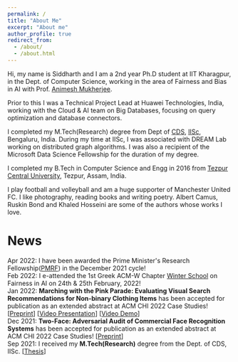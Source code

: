 ```yaml
---
permalink: /
title: "About Me"
excerpt: "About me"
author_profile: true
redirect_from: 
  - /about/
  - /about.html
---
```


Hi, my name is Siddharth and I am a 2nd year Ph.D student at IIT Kharagpur, in the Dept. of Computer Science, working in the area of Fairness and Bias in AI with Prof. [Animesh Mukherjee](https://cse.iitkgp.ac.in/~animeshm/).

Prior to this I was a Technical Project Lead at Huawei Technologies, India, working with the Cloud & AI team on Big Databases, focusing on query optimization and database connectors.

I completed my M.Tech(Research) degree from Dept of [CDS](https://cds.iisc.ac.in/), [IISc](https://iisc.ac.in/), Bengaluru, India. During my time at IISc, I was associated with DREAM Lab working on distributed graph algorithms. I was also a recipient of the Microsoft Data Science Fellowship for the duration of my degree. 

I completed my B.Tech in Computer Science and Engg in 2016 from [Tezpur Central University](http://www.tezu.ernet.in/), Tezpur, Assam, India. 

I play football and volleyball and am a huge supporter of Manchester United FC. I like photography, reading books and writing poetry. Albert Camus, Ruskin Bond and Khaled Hosseini are some of the authors whose works I love. 


News
======
Apr 2022: I have been awarded the Prime Minister's Research Fellowship([PMRF](https://www.pmrf.in/)) in the December 2021 cycle!    
Feb 2022: I e-attended the 1st Greek ACM-W Chapter [Winter School](https://gec-ws.athenarc.gr/) on Fairness in AI on 24th & 25th February, 2022!    
Jan 2022:  **Marching with the Pink Parade: Evaluating Visual Search Recommendations for Non-binary Clothing Items** has been accepted for publication as an extended abstract at ACM CHI 2022 Case Studies! [[Preprint](https://arxiv.org/abs/2112.02384)]    [[Video Presentation](https://www.youtube.com/watch?v=1wQTqkoU6iE)]    [[Video Demo](https://drive.google.com/file/d/15U44__xXpnGRp3c65uH0_-TBcRwCWS3o/view)]    
Dec 2021: **Two-Face: Adversarial Audit of Commercial Face Recognition Systems** has been accepted for publication as an extended abstract at ACM CHI 2022 Case Studies! [[Preprint](https://arxiv.org/abs/2111.09137)]    
Sep 2021: I received my **M.Tech(Research)** degree from the Dept. of CDS, IISc. [[Thesis](https://drive.google.com/file/d/13dc-13gCk9GVGtDSd0LeyXSu6dHPV4q7/view)]
